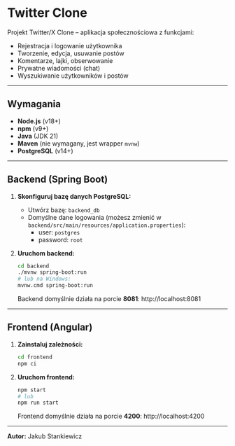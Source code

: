 # Twitter Clone

Projekt Twitter/X Clone – aplikacja społecznościowa z funkcjami:
- Rejestracja i logowanie użytkownika
- Tworzenie, edycja, usuwanie postów
- Komentarze, lajki, obserwowanie
- Prywatne wiadomości (chat)
- Wyszukiwanie użytkowników i postów

---

## Wymagania
- **Node.js** (v18+)
- **npm** (v9+)
- **Java** (JDK 21)
- **Maven** (nie wymagany, jest wrapper `mvnw`)
- **PostgreSQL** (v14+)

---

## Backend (Spring Boot)

1. **Skonfiguruj bazę danych PostgreSQL:**
   - Utwórz bazę: `backend_db`
   - Domyślne dane logowania (możesz zmienić w `backend/src/main/resources/application.properties`):
     - user: `postgres`
     - password: `root`

2. **Uruchom backend:**
   ```bash
   cd backend
   ./mvnw spring-boot:run
   # lub na Windows:
   mvnw.cmd spring-boot:run
   ```
   Backend domyślnie działa na porcie **8081**: http://localhost:8081

---

## Frontend (Angular)

1. **Zainstaluj zależności:**
   ```bash
   cd frontend
   npm ci
   ```
2. **Uruchom frontend:**
   ```bash
   npm start
   # lub
   npm run start
   ```
   Frontend domyślnie działa na porcie **4200**: http://localhost:4200

---

**Autor:** Jakub Stankiewicz 
